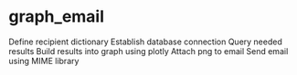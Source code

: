 # graph_email

Define recipient dictionary
Establish database connection
Query needed results
Build results into graph using plotly
Attach png to email
Send email using MIME library
